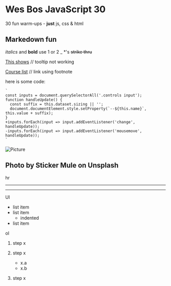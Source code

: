 # Wes Bos JavaScript 30

30 fun warm-ups - **just** js, css & html


## Markedown fun

_italics_ and **bold** use 1 or 2 _ *'s ~~strike thru~~

[This shows](http://thisUrl.com "with this tooltip")
// tooltip not working

[Course list][1]  // link using footnote


here is some code:

    `
    const inputs = document.querySelectorAll('.controls input');
    function handleUpdate() {
      const suffix = this.dataset.sizing || '';
      document.documentElement.style.setProperty(`--${this.name}`, this.value + suffix);
    }
    +inputs.forEach(input => input.addEventListener('change', handleUpdate));
    -inputs.forEach(input => input.addEventListener('mousemove', handleUpdate));
    `
    



![Picture][pic1]



[1]: https://courses.wesbos.com
[pic1]: http://unsplash.it/500/500?image=1012

Photo by Sticker Mule on Unsplash
---

hr

<hr>


------


Ul
* list item
* list item
    * indented
* list item

ol
1. step x
1. step x
    * x.a
    * x.b
    
1. step x
